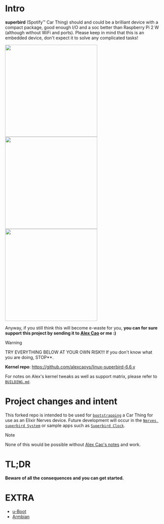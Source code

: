 # Intro

**superbird** (Spotify&trade; Car Thing) should and could be a brilliant device with a compact package, good enough I/O and a soc better than Raspberry Pi 2 W (although without WiFi and ports). Please keep in mind that this is an embedded device, don't expect it to solve any complicated tasks! 

<img src="buildroot/images/sway_foot.jpg" width="300"><img src="buildroot/images/overskride.jpg" width="300"><img src="buildroot/images/youtube.jpg" width="300">

Anyway, if you still think this will become e-waste for you, **you can for sure support this project by sending it to [Alex Cao](https://github.com/alexcaoys) or me :)** 

> [!WARNING]
> TRY EVERYTHING BELOW AT YOUR OWN RISK!!! If you don't know what you are doing, STOP**.

**Kernel repo**: https://github.com/alexcaoys/linux-superbird-6.6.y

For notes on Alex's kernel tweaks as well as support matrix, please refer to [`BUILDING.md`](BUILDING.md).

# Project changes and intent

This forked repo is intended to be used for [`bootstrapping`](./bootstrapping.md) a Car Thing for use as an Elixir Nerves device. Future development will occur in
the [`Nerves superbird System`](https://github.com/ericr3r/nerves_system_superbird) or sample apps such as [`Superbird Clock`](https://github.com/ericr3r/nerves_system_superbird).

> [!NOTE]
> None of this would be possible without [Alex Cao's notes](https://github.com/alexcaoys/notes-superbird) and work. 

# TL;DR

**Beware of all the consequences and you can get started.**

# EXTRA

- [u-Boot](BUILDING.md#u-boot)
- [Armbian](BUILDING.md#armbian)
